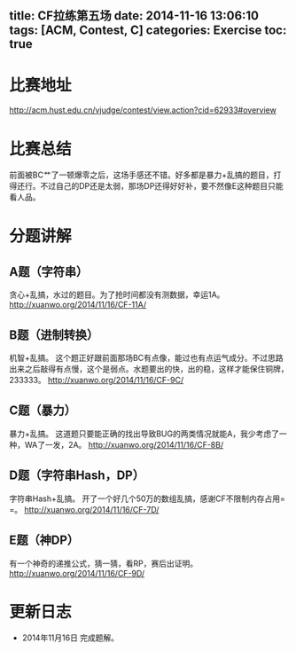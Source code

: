 title: CF拉练第五场
date: 2014-11-16 13:06:10
tags: [ACM, Contest, C]
categories: Exercise
toc: true
---
# 比赛地址
http://acm.hust.edu.cn/vjudge/contest/view.action?cid=62933#overview

# 比赛总结
前面被BC艹了一顿爆零之后，这场手感还不错。好多都是暴力+乱搞的题目，打得还行。不过自己的DP还是太弱，那场DP还得好好补，要不然像E这种题目只能看人品。

# 分题讲解

## A题（字符串）
贪心+乱搞，水过的题目。为了抢时间都没有测数据，幸运1A。
http://xuanwo.org/2014/11/16/CF-11A/

## B题（进制转换）
机智+乱搞。
这个题正好跟前面那场BC有点像，能过也有点运气成分。不过思路出来之后敲得有点慢，这个是弱点。水题要出的快，出的稳，这样才能保住铜牌，233333。
http://xuanwo.org/2014/11/16/CF-9C/

## C题（暴力）
暴力+乱搞。
这道题只要能正确的找出导致BUG的两类情况就能A，我少考虑了一种，WA了一发，2A。
http://xuanwo.org/2014/11/16/CF-8B/

## D题（字符串Hash，DP）
字符串Hash+乱搞。
开了一个好几个50万的数组乱搞，感谢CF不限制内存占用= =。
http://xuanwo.org/2014/11/16/CF-7D/

## E题（神DP）
有一个神奇的递推公式，猜一猜，看RP，赛后出证明。
http://xuanwo.org/2014/11/16/CF-9D/


# 更新日志
- 2014年11月16日 完成题解。
